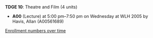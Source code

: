 **TDGE 10**: Theatre and Film (4 units)

- **A00** (Lecture) at 5:00 pm–7:50 pm on Wednesday at WLH 2005 by Havis, Allan (A00561689)

[Enrollment numbers over time](./TDGE10.tsv)
